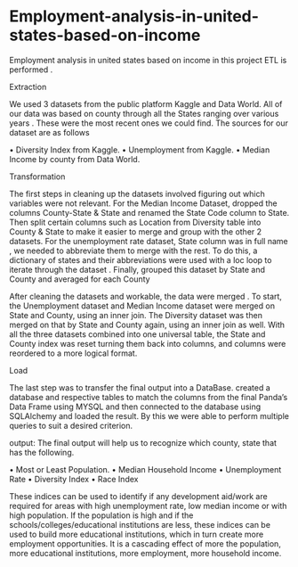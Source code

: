 # Employment-analysis-in-united-states-based-on-income
Employment analysis in united states based on income in this project ETL is performed .

Extraction

We used 3 datasets from the public platform Kaggle and Data World. All of our data was based on county through all the States ranging over various years . These were the most recent ones we could find. The sources for our dataset are as follows
 
•	Diversity Index from Kaggle.
•	Unemployment from Kaggle.
•	Median Income by county from Data World.

Transformation

The  first steps in cleaning up the datasets involved figuring out which variables were not relevant. For the Median Income Dataset, dropped the columns County-State & State and renamed the State Code column to State. Then  split certain columns such as Location from Diversity table into County & State to make it easier to merge and group with the other 2 datasets. For the unemployment rate dataset, State column was in full name , we needed to abbreviate them to merge with the rest. To do this, a dictionary of states and their abbreviations were used with a loc loop to iterate through the dataset . Finally, grouped this dataset by State and County and averaged for each County

After cleaning the datasets and workable, the data were merged . To start, the Unemployment dataset and Median Income dataset were merged on State and County, using an inner join. The Diversity dataset was then merged on that by State and County again, using an inner join as well. With all the three datasets combined  into one universal table, the State and County index was reset turning them back into columns, and columns were reordered to a more logical format.

Load

The last step was to transfer the  final output into a DataBase.  created a database and respective tables to match the columns from the final Panda’s Data Frame using MYSQL and then connected to the database using SQLAlchemy and loaded the result. By this we were  able to perform multiple queries to suit a desired criterion. 
 
output:
The final output will help us to recognize which county, state that has the following. 

•	Most or Least Population. 
•	Median Household Income
•	Unemployment Rate
•	Diversity Index
•	Race Index 

These indices can be used to identify if any development aid/work are required for areas with high unemployment rate, low median income or with high population. 
If the population is high and if the schools/colleges/educational institutions are less, these indices can be used to build more educational institutions, which in turn create more employment opportunities. It is a cascading effect of more the population, more educational institutions, more employment, more household income.
